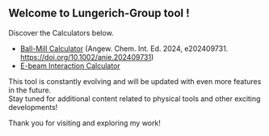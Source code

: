 ## Welcome to Lungerich-Group tool !
Discover the Calculators below.
<br>

- <a target="blank" href="https://lungerich-group.github.io/Ball-mill-calculator">Ball-Mill Calculator</a>
(Angew. Chem. Int. Ed. 2024, e202409731. <a target="blank" href="https://doi.org/10.1002/anie.202409731">https://doi.org/10.1002/anie.202409731</a>)
- <a target="blank" href="https://jongseong94.github.io/E-beam-interaction-calculator">E-beam Interaction Calculator</a>

This tool is constantly evolving and will be updated with even more features in the future.<br>
Stay tuned for additional content related to physical tools and other exciting developments!

Thank you for visiting and exploring my work!
